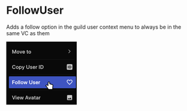 # FollowUser

Adds a follow option in the guild user context menu to always be in the same VC as them

![Screenshot](./screenshot.png)

